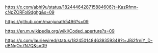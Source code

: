 https://x.com/abhi9u/status/1824446428715884606?t=KazRfmn-cNpZORFol9dghg&s=09

https://github.com/manjunath5496?s=09

https://en.m.wikipedia.org/wiki/Coded_aperture?s=09

https://x.com/lauriewired/status/1824501484639359348?t=JBi2frniY_D-dBNqOc7N7Q&s=09